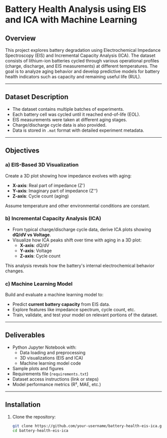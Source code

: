 # Battery Health Analysis using EIS and ICA with Machine Learning

## Overview

This project explores battery degradation using Electrochemical Impedance Spectroscopy (EIS) and Incremental Capacity Analysis (ICA). The dataset consists of lithium-ion batteries cycled through various operational profiles (charge, discharge, and EIS measurements) at different temperatures. The goal is to analyze aging behavior and develop predictive models for battery health indicators such as capacity and remaining useful life (RUL).

---

## Dataset Description

- The dataset contains multiple batches of experiments.
- Each battery cell was cycled until it reached end-of-life (EOL).
- EIS measurements were taken at different aging stages.
- Charge/discharge cycle data is also provided.
- Data is stored in `.mat` format with detailed experiment metadata.

---

## Objectives

### a) EIS-Based 3D Visualization

Create a 3D plot showing how impedance evolves with aging:
- **X-axis**: Real part of impedance (Z')
- **Y-axis**: Imaginary part of impedance (Z'')
- **Z-axis**: Cycle count (aging)

Assume temperature and other environmental conditions are constant.

### b) Incremental Capacity Analysis (ICA)

- From typical charge/discharge cycle data, derive ICA plots showing **dQ/dV vs Voltage**.
- Visualize how ICA peaks shift over time with aging in a 3D plot:
  - **X-axis**: dQ/dV
  - **Y-axis**: Voltage
  - **Z-axis**: Cycle count

This analysis reveals how the battery's internal electrochemical behavior changes.

### c) Machine Learning Model

Build and evaluate a machine learning model to:
- Predict **current battery capacity** from EIS data.
- Explore features like impedance spectrum, cycle count, etc.
- Train, validate, and test your model on relevant portions of the dataset.

---

## Deliverables

- Python Jupyter Notebook with:
  - Data loading and preprocessing
  - 3D visualizations (EIS and ICA)
  - Machine learning model code
- Sample plots and figures
- Requirements file (`requirements.txt`)
- Dataset access instructions (link or steps)
- Model performance metrics (R², MAE, etc.)

---

## Installation

1. Clone the repository:
   ```bash
   git clone https://github.com/your-username/battery-health-eis-ica.git
   cd battery-health-eis-ica

